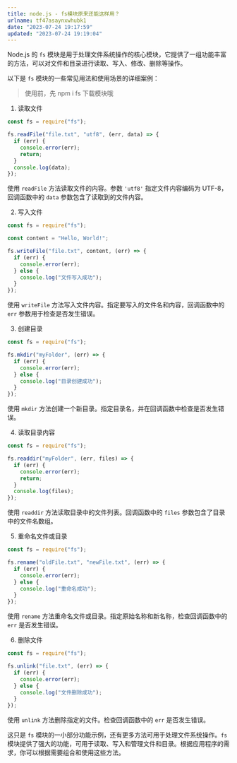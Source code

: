 ```yaml
---
title: node.js - fs模块原来还能这样用？
urlname: tf47asaynxwhubk1
date: "2023-07-24 19:17:59"
updated: "2023-07-24 19:19:04"
---
```


Node.js 的 `fs` 模块是用于处理文件系统操作的核心模块，它提供了一组功能丰富的方法，可以对文件和目录进行读取、写入、修改、删除等操作。

以下是 `fs` 模块的一些常见用法和使用场景的详细案例：

> 使用前，先 npm i fs 下载模块哦

1. 读取文件

```javascript
const fs = require("fs");

fs.readFile("file.txt", "utf8", (err, data) => {
  if (err) {
    console.error(err);
    return;
  }
  console.log(data);
});
```

使用 `readFile` 方法读取文件的内容。参数 `'utf8'` 指定文件内容编码为 UTF-8，回调函数中的 `data` 参数包含了读取到的文件内容。

2. 写入文件

```javascript
const fs = require("fs");

const content = "Hello, World!";

fs.writeFile("file.txt", content, (err) => {
  if (err) {
    console.error(err);
  } else {
    console.log("文件写入成功");
  }
});
```

使用 `writeFile` 方法写入文件内容。指定要写入的文件名和内容，回调函数中的 `err` 参数用于检查是否发生错误。

3. 创建目录

```javascript
const fs = require("fs");

fs.mkdir("myFolder", (err) => {
  if (err) {
    console.error(err);
  } else {
    console.log("目录创建成功");
  }
});
```

使用 `mkdir` 方法创建一个新目录。指定目录名，并在回调函数中检查是否发生错误。

4. 读取目录内容

```javascript
const fs = require("fs");

fs.readdir("myFolder", (err, files) => {
  if (err) {
    console.error(err);
    return;
  }
  console.log(files);
});
```

使用 `readdir` 方法读取目录中的文件列表。回调函数中的 `files` 参数包含了目录中的文件名数组。

5. 重命名文件或目录

```javascript
const fs = require("fs");

fs.rename("oldFile.txt", "newFile.txt", (err) => {
  if (err) {
    console.error(err);
  } else {
    console.log("重命名成功");
  }
});
```

使用 `rename` 方法重命名文件或目录。指定原始名称和新名称，检查回调函数中的 `err` 是否发生错误。

6. 删除文件

```javascript
const fs = require("fs");

fs.unlink("file.txt", (err) => {
  if (err) {
    console.error(err);
  } else {
    console.log("文件删除成功");
  }
});
```

使用 `unlink` 方法删除指定的文件。检查回调函数中的 `err` 是否发生错误。

这只是 `fs` 模块的一小部分功能示例，还有更多方法可用于处理文件系统操作。`fs` 模块提供了强大的功能，可用于读取、写入和管理文件和目录。根据应用程序的需求，你可以根据需要组合和使用这些方法。
